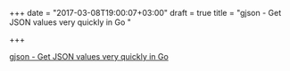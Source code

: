 +++
date = "2017-03-08T19:00:07+03:00"
draft = true
title = "gjson - Get JSON values very quickly in Go "

+++

<p><a href="https://t.co/asPqfPGFth">gjson - Get JSON values very quickly in Go </a></p>
